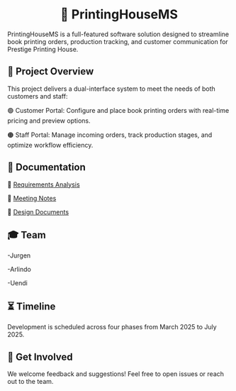 
<div align="center">

# 🎯 **PrintingHouseMS**

</div>
PrintingHouseMS is a full-featured software solution designed to streamline book printing orders, production tracking, and customer communication for Prestige Printing House.


## 📝 Project Overview

This project delivers a dual-interface system to meet the needs of both customers and staff:

  🟢 Customer Portal: Configure and place book printing orders with real-time pricing and preview options.
  
  🟠 Staff Portal: Manage incoming orders, track production stages, and optimize workflow efficiency.
  

## 📂 Documentation

  📘 [Requirements Analysis](requirements-analysis.md)
  
  📝 [Meeting Notes](docs.md)
  
  📐 [Design Documents](./docs/design/)
  

## 🎓 Team

  -Jurgen
  
  -Arlindo
  
  -Uendi
  
##  ⏳ Timeline
Development is scheduled across four phases from March 2025 to July 2025.

## 🚀 Get Involved
We welcome feedback and suggestions! Feel free to open issues or reach out to the team.


